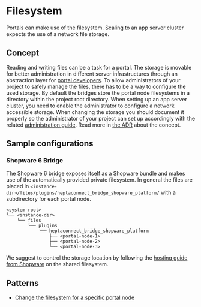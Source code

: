 # Filesystem

Portals can make use of the filesystem.
Scaling to an app server cluster expects the use of a network file storage.


## Concept

Reading and writing files can be a task for a portal.
The storage is movable for better administration in different server infrastructures through an abstraction layer for [portal developers](../portal-developer/filesystem.md).
To allow administrators of your project to safely manage the files, there has to be a way to configure the used storage.
By default the bridges store the portal node filesystems in a directory within the project root directory.
When setting up an app server cluster, you need to enable the administrator to configure a network accessible storage.
When changing the storage you should document it properly so the administrator of your project can set up accordingly with the related [administration guide](../administrator/filesystem.md).
Read more in [the ADR](../../reference/adr/2022-10-06-filesystem-stream-wrapper.md) about the concept.


## Sample configurations

### Shopware 6 Bridge

The Shopware 6 bridge exposes itself as a Shopware bundle and makes use of the automatically provided private filesystem.
In general the files are placed in `<instance-dir>/files/plugins/heptaconnect_bridge_shopware_platform/` with a subdirectory for each portal node.

```
<system-root>
└── <instance-dir>
    └── files
        └── plugins
            └── heptaconnect_bridge_shopware_platform
                ├── <portal-node-1>
                ├── <portal-node-2>
                └── <portal-node-3>
```

We suggest to control the storage location by following the [hosting guide from Shopware](https://developer.shopware.com/docs/guides/hosting/infrastructure/filesystem) on the shared filesystem.


## Patterns

- [Change the filesystem for a specific portal node](patterns/filesystem-change-for-specific-portal-node.md)
